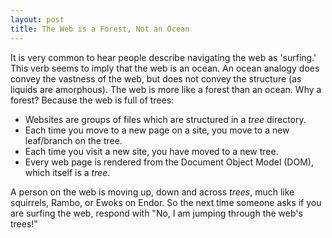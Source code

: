 ```yaml
---
layout: post
title: The Web is a Forest, Not an Ocean
---
```


It is very common to hear people describe navigating the web as 'surfing.'  This verb seems to imply that the web is an ocean.  An ocean analogy does convey the vastness of the web, but does not convey the structure (as liquids are amorphous). The web is more like a forest than an ocean.  Why a forest?  Because the web is full of trees:

* Websites are groups of files which are structured in a *tree* directory.  
* Each time you move to a new page on a site, you move to a new leaf/branch on the tree.  
* Each time you visit a new site, you have moved to a new tree.
* Every web page is rendered from the Document Object Model (DOM), which itself is a *tree*. 

A person on the web is moving up, down and across *trees*, much like squirrels, Rambo, or Ewoks on Endor.  So the next time someone asks if you are surfing the web, respond with "No, I am jumping through the web's trees!"

